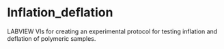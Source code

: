 # Inflation_deflation
LABVIEW VIs for creating an experimental protocol for testing inflation and deflation of polymeric samples.
